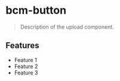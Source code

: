 # bcm-button

> Description of the upload component.

## Features

* Feature 1
* Feature 2
* Feature 3